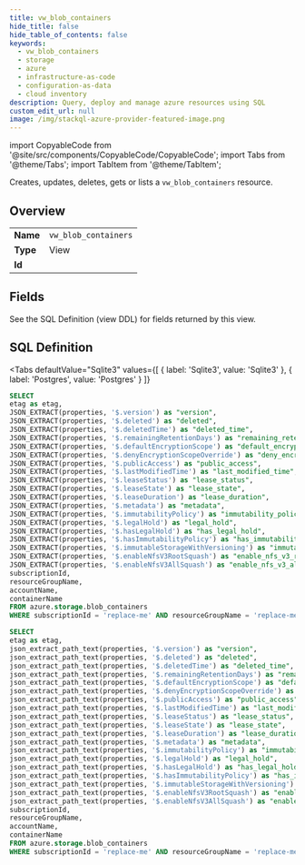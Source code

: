 ```yaml
--- 
title: vw_blob_containers
hide_title: false
hide_table_of_contents: false
keywords:
  - vw_blob_containers
  - storage
  - azure
  - infrastructure-as-code
  - configuration-as-data
  - cloud inventory
description: Query, deploy and manage azure resources using SQL
custom_edit_url: null
image: /img/stackql-azure-provider-featured-image.png
---
```


import CopyableCode from '@site/src/components/CopyableCode/CopyableCode';
import Tabs from '@theme/Tabs';
import TabItem from '@theme/TabItem';

Creates, updates, deletes, gets or lists a <code>vw_blob_containers</code> resource.

## Overview
<table><tbody>
<tr><td><b>Name</b></td><td><code>vw_blob_containers</code></td></tr>
<tr><td><b>Type</b></td><td>View</td></tr>
<tr><td><b>Id</b></td><td><CopyableCode code="azure.storage.vw_blob_containers" /></td></tr>
</tbody></table>

## Fields

See the SQL Definition (view DDL) for fields returned by this view.

## SQL Definition

<Tabs
defaultValue="Sqlite3"
values={[
{ label: 'Sqlite3', value: 'Sqlite3' },
{ label: 'Postgres', value: 'Postgres' }
]}
>
<TabItem value="Sqlite3">

```sql
SELECT
etag as etag,
JSON_EXTRACT(properties, '$.version') as "version",
JSON_EXTRACT(properties, '$.deleted') as "deleted",
JSON_EXTRACT(properties, '$.deletedTime') as "deleted_time",
JSON_EXTRACT(properties, '$.remainingRetentionDays') as "remaining_retention_days",
JSON_EXTRACT(properties, '$.defaultEncryptionScope') as "default_encryption_scope",
JSON_EXTRACT(properties, '$.denyEncryptionScopeOverride') as "deny_encryption_scope_override",
JSON_EXTRACT(properties, '$.publicAccess') as "public_access",
JSON_EXTRACT(properties, '$.lastModifiedTime') as "last_modified_time",
JSON_EXTRACT(properties, '$.leaseStatus') as "lease_status",
JSON_EXTRACT(properties, '$.leaseState') as "lease_state",
JSON_EXTRACT(properties, '$.leaseDuration') as "lease_duration",
JSON_EXTRACT(properties, '$.metadata') as "metadata",
JSON_EXTRACT(properties, '$.immutabilityPolicy') as "immutability_policy",
JSON_EXTRACT(properties, '$.legalHold') as "legal_hold",
JSON_EXTRACT(properties, '$.hasLegalHold') as "has_legal_hold",
JSON_EXTRACT(properties, '$.hasImmutabilityPolicy') as "has_immutability_policy",
JSON_EXTRACT(properties, '$.immutableStorageWithVersioning') as "immutable_storage_with_versioning",
JSON_EXTRACT(properties, '$.enableNfsV3RootSquash') as "enable_nfs_v3_root_squash",
JSON_EXTRACT(properties, '$.enableNfsV3AllSquash') as "enable_nfs_v3_all_squash",
subscriptionId,
resourceGroupName,
accountName,
containerName
FROM azure.storage.blob_containers
WHERE subscriptionId = 'replace-me' AND resourceGroupName = 'replace-me' AND accountName = 'replace-me';
```

</TabItem>
<TabItem value="Postgres">

```sql
SELECT
etag as etag,
json_extract_path_text(properties, '$.version') as "version",
json_extract_path_text(properties, '$.deleted') as "deleted",
json_extract_path_text(properties, '$.deletedTime') as "deleted_time",
json_extract_path_text(properties, '$.remainingRetentionDays') as "remaining_retention_days",
json_extract_path_text(properties, '$.defaultEncryptionScope') as "default_encryption_scope",
json_extract_path_text(properties, '$.denyEncryptionScopeOverride') as "deny_encryption_scope_override",
json_extract_path_text(properties, '$.publicAccess') as "public_access",
json_extract_path_text(properties, '$.lastModifiedTime') as "last_modified_time",
json_extract_path_text(properties, '$.leaseStatus') as "lease_status",
json_extract_path_text(properties, '$.leaseState') as "lease_state",
json_extract_path_text(properties, '$.leaseDuration') as "lease_duration",
json_extract_path_text(properties, '$.metadata') as "metadata",
json_extract_path_text(properties, '$.immutabilityPolicy') as "immutability_policy",
json_extract_path_text(properties, '$.legalHold') as "legal_hold",
json_extract_path_text(properties, '$.hasLegalHold') as "has_legal_hold",
json_extract_path_text(properties, '$.hasImmutabilityPolicy') as "has_immutability_policy",
json_extract_path_text(properties, '$.immutableStorageWithVersioning') as "immutable_storage_with_versioning",
json_extract_path_text(properties, '$.enableNfsV3RootSquash') as "enable_nfs_v3_root_squash",
json_extract_path_text(properties, '$.enableNfsV3AllSquash') as "enable_nfs_v3_all_squash",
subscriptionId,
resourceGroupName,
accountName,
containerName
FROM azure.storage.blob_containers
WHERE subscriptionId = 'replace-me' AND resourceGroupName = 'replace-me' AND accountName = 'replace-me';
```

</TabItem>
</Tabs>

